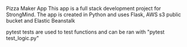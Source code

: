 Pizza Maker App
This app is a full stack development project for StrongMind.
The app is created in Python and uses Flask, AWS s3 public bucket and Elastic Beanstalk


pytest tests are used to test functions and can be ran with "pytest test_logic.py"

